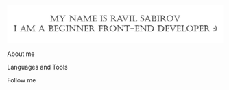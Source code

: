 ![Header](https://github.com/RaSabirov/RaSabirov/blob/main/assets/logo.jpg)

About me

Languages and Tools

Follow me